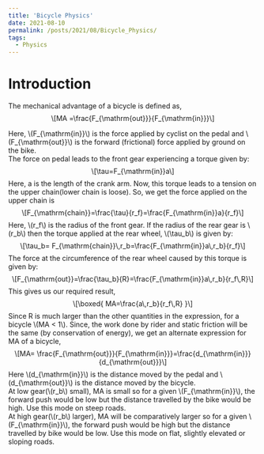 ```yaml
---
title: 'Bicycle Physics'
date: 2021-08-10
permalink: /posts/2021/08/Bicycle_Physics/
tags:
  - Physics
---
```

<!-- MathJax -->
<script type="text/javascript"
  src="https://cdnjs.cloudflare.com/ajax/libs/mathjax/2.7.3/MathJax.js?config=TeX-AMS-MML_HTMLorMML">
</script>

<h1 id="introduction">Introduction</h1>
<p>The mechanical advantage of a bicycle is defined as, <span class="math display">\[MA =\frac{F_{\mathrm{out}}}{F_{\mathrm{in}}}\]</span></p>
<p>Here, <span class="math inline">\(F_{\mathrm{in}}\)</span> is the force applied by cyclist on the pedal and <span class="math inline">\(F_{\mathrm{out}}\)</span> is the forward (frictional) force applied by ground on the bike.<br />
The force on pedal leads to the front gear experiencing a torque given by: <span class="math display">\[\tau=F_{\mathrm{in}}a\]</span> Here, a is the length of the crank arm. Now, this torque leads to a tension on the upper chain(lower chain is loose). So, we get the force applied on the upper chain is <span class="math display">\[F_{\mathrm{chain}}=\frac{\tau}{r_f}=\frac{F_{\mathrm{in}}a}{r_f}\]</span> Here, <span class="math inline">\(r_f\)</span> is the radius of the front gear. If the radius of the rear gear is <span class="math inline">\(r_b\)</span> then the torque applied at the rear wheel, <span class="math inline">\(\tau_b\)</span> is given by: <span class="math display">\[\tau_b= F_{\mathrm{chain}}\,r_b=\frac{F_{\mathrm{in}}a\,r_b}{r_f}\]</span> The force at the circumference of the rear wheel caused by this torque is given by: <span class="math display">\[F_{\mathrm{out}}=\frac{\tau_b}{R}=\frac{F_{\mathrm{in}}a\,r_b}{r_f\,R}\]</span> This gives us our required result, <span class="math display">\[\boxed{
    MA=\frac{a\,r_b}{r_f\,R}
    }\]</span> Since R is much larger than the other quantities in the expression, for a bicycle <span class="math inline">\(MA &lt; 1\)</span>. Since, the work done by rider and static friction will be the same (by conservation of energy), we get an alternate expression for MA of a bicycle, <span class="math display">\[MA= \frac{F_{\mathrm{out}}}{F_{\mathrm{in}}}=\frac{d_{\mathrm{in}}}{d_{\mathrm{out}}}\]</span> Here <span class="math inline">\(d_{\mathrm{in}}\)</span> is the distance moved by the pedal and <span class="math inline">\(d_{\mathrm{out}}\)</span> is the distance moved by the bicycle.<br />
At low gear(<span class="math inline">\(r_b\)</span> small), MA is small so for a given <span class="math inline">\(F_{\mathrm{in}}\)</span>, the forward push would be low but the distance travelled by the bike would be high. Use this mode on steep roads.<br />
At high gear(<span class="math inline">\(r_b\)</span> larger), MA will be comparatively larger so for a given <span class="math inline">\(F_{\mathrm{in}}\)</span>, the forward push would be high but the distance travelled by bike would be low. Use this mode on flat, slightly elevated or sloping roads.</p>


